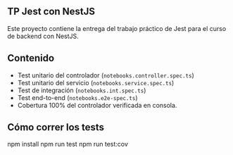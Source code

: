 ## TP Jest con NestJS

Este proyecto contiene la entrega del trabajo práctico de Jest para el curso de backend con NestJS.

## Contenido

- Test unitario del controlador (`notebooks.controller.spec.ts`)
- Test unitario del servicio (`notebooks.service.spec.ts`)
- Test de integración (`notebooks.int.spec.ts`)
- Test end-to-end (`notebooks.e2e-spec.ts`)
- Cobertura 100% del controlador verificada en consola.

## Cómo correr los tests

npm install
npm run test
npm run test:cov
